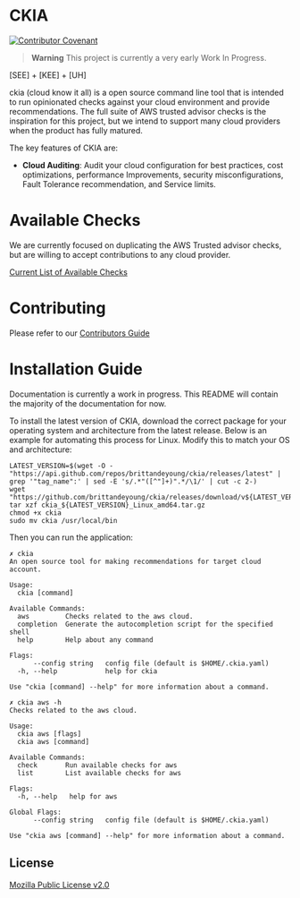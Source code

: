 # CKIA
[![Contributor Covenant](https://img.shields.io/badge/Contributor%20Covenant-2.1-4baaaa.svg)](code_of_conduct.md)
> **Warning**
> This project is currently a very early Work In Progress.

\[SEE\] + \[KEE\] + \[UH\]

ckia (cloud know it all) is a open source command line tool that is intended to run opinionated checks against your cloud environment and provide recommendations. The full suite of AWS trusted advisor checks is the inspiration for this project, but we intend to support many cloud providers when the product has fully matured. 

The key features of CKIA are:

- **Cloud Auditing**: Audit your cloud configuration for best practices, cost optimizations, performance Improvements, security misconfigurations, Fault Tolerance recommendation, and Service limits. 

# Available Checks

We are currently focused on duplicating the AWS Trusted advisor checks, but are willing to accept contributions to any cloud provider.

[Current List of Available Checks](AVAILABLE_CHECKS.md)

# Contributing

Please refer to our [Contributors Guide](CONTRIBUTING.md)

# Installation Guide

Documentation is currently a work in progress. This README will contain the majority of the documentation for now. 

To install the latest version of CKIA, download the correct package for your operating system and architecture from the latest release. Below is an example for automating this process for Linux. Modify this to match your OS and architecture:

```shell
LATEST_VERSION=$(wget -O - "https://api.github.com/repos/brittandeyoung/ckia/releases/latest" | grep '"tag_name":' | sed -E 's/.*"([^"]+)".*/\1/' | cut -c 2-)
wget "https://github.com/brittandeyoung/ckia/releases/download/v${LATEST_VERSION}/ckia_${LATEST_VERSION}_Linux_amd64.tar.gz"
tar xzf ckia_${LATEST_VERSION}_Linux_amd64.tar.gz
chmod +x ckia
sudo mv ckia /usr/local/bin
```

Then you can run the application:

```shell
✗ ckia
An open source tool for making recommendations for target cloud account.

Usage:
  ckia [command]

Available Commands:
  aws         Checks related to the aws cloud.
  completion  Generate the autocompletion script for the specified shell
  help        Help about any command

Flags:
      --config string   config file (default is $HOME/.ckia.yaml)
  -h, --help            help for ckia

Use "ckia [command] --help" for more information about a command.
```

```shell
✗ ckia aws -h
Checks related to the aws cloud.

Usage:
  ckia aws [flags]
  ckia aws [command]

Available Commands:
  check       Run available checks for aws
  list        List available checks for aws

Flags:
  -h, --help   help for aws

Global Flags:
      --config string   config file (default is $HOME/.ckia.yaml)

Use "ckia aws [command] --help" for more information about a command.
```

## License

[Mozilla Public License v2.0](https://github.com/brittandeyoung/ckia/blob/main/LICENSE)